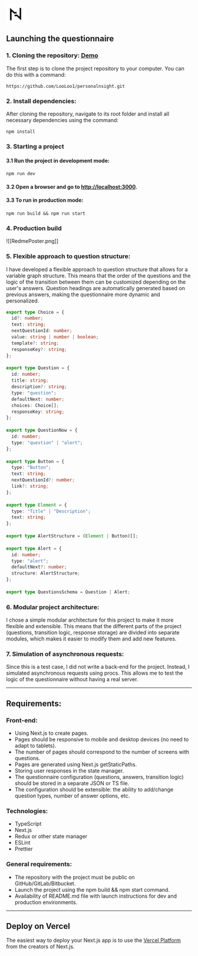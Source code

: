
<div style="display:flex; justify-content: center; width: 50px; height: 50px;"><img src="./public/svg/Logo.svg"/></div>

## Launching the questionnaire

### 1. Cloning the repository: [Demo]()
The first step is to clone the project repository to your computer. You can do this with a command:
```shell
https://github.com/LooLoo1/personalnsight.git
```

### 2. Install dependencies:
After cloning the repository, navigate to its root folder and install all necessary dependencies using the command:
```
npm install
```

### 3. Starting a project
#### 3.1 Run the project in development mode: 
```
npm run dev
```
#### 3.2 Open a browser and go to [http://localhost:3000](http://localhost:3000).
#### 3.3 To run in production mode:
```
npm run build && npm run start
```

### 4. Production build
![[RedmePoster.png]]
### 5. Flexible approach to question structure:
I have developed a flexible approach to question structure that allows for a variable graph structure. This means that the order of the questions and the logic of the transition between them can be customized depending on the user's answers. Question headings are automatically generated based on previous answers, making the questionnaire more dynamic and personalized.

```ts
export type Choice = {
  id?: number;
  text: string;
  nextQuestionId: number;
  value: string | number | boolean;
  template?: string;
  responseKey?: string;
};

export type Question = {
  id: number;
  title: string;
  description?: string;
  type: "question";
  defaultNext: number;
  choices: Choice[];
  responseKey: string;
};

export type QuestionNow = {
  id: number;
  type: "question" | "alert";
};

export type Button = {
  type: "Button";
  text: string;
  nextQuestionId?: number;
  link?: string;
};

export type Element = {
  type: "Title" | "Description";
  text: string;
};

export type AlertStructure = (Element | Button)[];

export type Alert = {
  id: number;
  type: "alert";
  defaultNext?: number;
  structure: AlertStructure;
};

export type QuestionsSchema = Question | Alert;
```
### 6. Modular project architecture:
I chose a simple modular architecture for this project to make it more flexible and extensible. This means that the different parts of the project (questions, transition logic, response storage) are divided into separate modules, which makes it easier to modify them and add new features.

### 7. Simulation of asynchronous requests:
Since this is a test case, I did not write a back-end for the project. Instead, I simulated asynchronous requests using procs. This allows me to test the logic of the questionnaire without having a real server.

---

## Requirements:

### Front-end:
- Using Next.js to create pages.
- Pages should be responsive to mobile and desktop devices (no need to adapt to tablets).
- The number of pages should correspond to the number of screens with questions.
- Pages are generated using Next.js getStaticPaths.
- Storing user responses in the state manager.
- The questionnaire configuration (questions, answers, transition logic) should be stored in a separate JSON or TS file.
- The configuration should be extensible: the ability to add/change question types, number of answer options, etc.
### Technologies:
- TypeScript
- Next.js
- Redux or other state manager
- ESLint
- Prettier
### General requirements:
- The repository with the project must be public on GitHub/GitLab/Bitbucket.
- Launch the project using the npm build && npm start command.
- Availability of README.md file with launch instructions for dev and production environments.

---
## Deploy on Vercel

The easiest way to deploy your Next.js app is to use the [Vercel Platform]() from the creators of Next.js.
